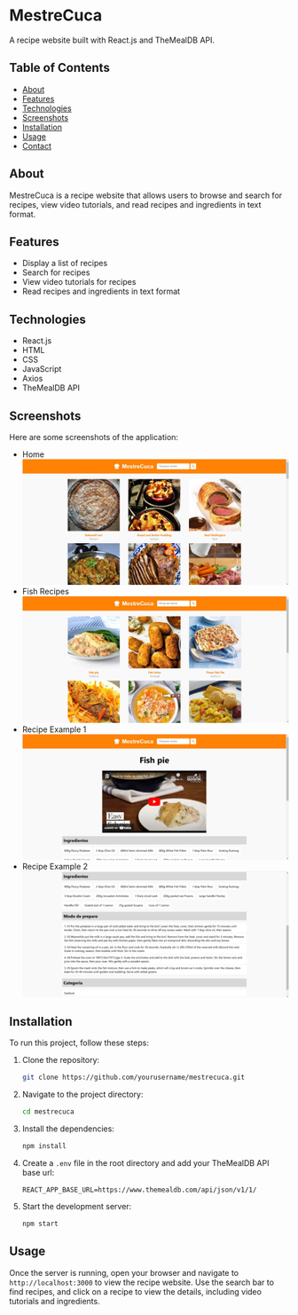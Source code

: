 # MestreCuca

A recipe website built with React.js and TheMealDB API.

## Table of Contents

- [About](#about)
- [Features](#features)
- [Technologies](#technologies)
- [Screenshots](#screenshots)
- [Installation](#installation)
- [Usage](#usage)
- [Contact](#contact)

## About

MestreCuca is a recipe website that allows users to browse and search for recipes, view video tutorials, and read recipes and ingredients in text format.

## Features

- Display a list of recipes
- Search for recipes
- View video tutorials for recipes
- Read recipes and ingredients in text format

## Technologies

- React.js
- HTML
- CSS
- JavaScript
- Axios
- TheMealDB API

## Screenshots

Here are some screenshots of the application:

- Home
  ![Home](src/assets/screen/home.jpg)
- Fish Recipes
  ![Fish](src/assets/screen/fish.jpg)
- Recipe Example 1
  ![Recipe 1](src/assets/screen/recipe1.jpg)
- Recipe Example 2
  ![Recipe 2](src/assets/screen/recipe2.jpg)

## Installation

To run this project, follow these steps:

1. Clone the repository:
    ```bash
    git clone https://github.com/yourusername/mestrecuca.git
    ```

2. Navigate to the project directory:
    ```bash
    cd mestrecuca
    ```

3. Install the dependencies:
    ```bash
    npm install
    ```

4. Create a `.env` file in the root directory and add your TheMealDB API base url:
    ```env
   REACT_APP_BASE_URL=https://www.themealdb.com/api/json/v1/1/
    ```

5. Start the development server:
    ```bash
    npm start
    ```

## Usage

Once the server is running, open your browser and navigate to `http://localhost:3000` to view the recipe website. Use the search bar to find recipes, and click on a recipe to view the details, including video tutorials and ingredients.


